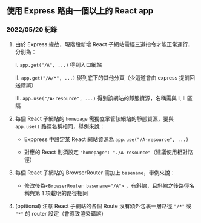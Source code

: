 ## 使用 Express 路由一個以上的 React app

### 2022/05/20 紀錄

1. 由於 Express 緣故，現階段新增 React 子網站需經三道指令才能正常運行，分別為：

    I. `app.get("/A", ...)` 得到入口網站

    II. `app.get("/A/*", ...)` 得到底下的其他分頁（少這道會由 express 提前回送錯誤）

    III. `app.use("/A-resource", ...)` 得到該網站的靜態資源，名稱需與 I, II 區隔

2. 每個 React 子網站的 `homepage` 需獨立掌管該網站的靜態資源，要與 `app.use()` 路徑名稱相同，舉例來說：

    * Exppress 中設定某 React 網站資源為 `app.use("/A-resource", ...)`

    * 對應的 React 則須設定 `"homepage": "./A-resource"`（建議使用相對路徑）


3. 每個 React 子網站的 BrowserRouter 需加上 `basename`，舉例來說：

    * 修改後為`<BrowserRouter basename="/A">` ，有斜線，且斜線之後路徑名稱與第 1 項載明的路徑相同

4. (opttional) 注意 React 子網站的各個 Route 沒有額外包裹一層路徑 `"/*"` 或 `"*"` 的 router 設定（會導致渲染錯誤） 
